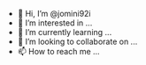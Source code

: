 - 👋 Hi, I’m @jomini92i
- 👀 I’m interested in ...
- 🌱 I’m currently learning ...
- 💞️ I’m looking to collaborate on ...
- 📫 How to reach me ...

<!---
jomini92i/jomini92i is a ✨ special ✨ repository because its `README.md` (this file) appears on your GitHub profile.
You can click the Preview link to take a look at your changes.
--->
